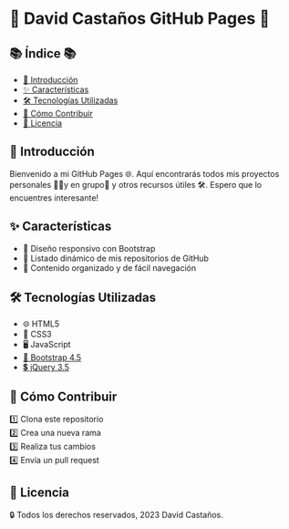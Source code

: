 # 🌟 David Castaños GitHub Pages 🌟

## 📚 Índice 📚

- [🎉 Introducción](#introducción)
- [✨ Características](#características)
- [🛠 Tecnologías Utilizadas](#tecnologías-utilizadas)
- [🤝 Cómo Contribuir](#cómo-contribuir)
- [📜 Licencia](#licencia)

## 🎉 Introducción

Bienvenido a mi GitHub Pages 🌐. Aquí encontrarás todos mis proyectos personales 👨‍💻y en grupo📝 y otros recursos útiles 🛠. Espero que lo encuentres interesante!

## ✨ Características

- 📱 Diseño responsivo con Bootstrap
- 📂 Listado dinámico de mis repositorios de GitHub
- 🎯 Contenido organizado y de fácil navegación

## 🛠 Tecnologías Utilizadas

- 🌐 HTML5
- 🎨 CSS3
- 🖥 JavaScript
- [👢 Bootstrap 4.5](https://getbootstrap.com/)
- [💲 jQuery 3.5](https://jquery.com/)

## 🤝 Cómo Contribuir

1️⃣ Clona este repositorio  
2️⃣ Crea una nueva rama  
3️⃣ Realiza tus cambios  
4️⃣ Envía un pull request  

## 📜 Licencia

🔒 Todos los derechos reservados, 2023 David Castaños.
